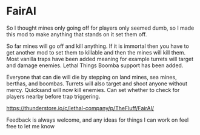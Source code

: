 # FairAI
So I thought mines only going off for players only seemed dumb, so I made this mod to make anything that stands on it set them off.

So far mines will go off and kill anything. If it is immortal then you have to get another mod to set them to killable and then the mines will kill them.
Most vanilla traps have been added meaning for example turrets will target and damage enemies.
Lethal Things Boomba support has been added. 

Everyone that can die will die by stepping on land mines, sea mines, berthas, and boombas. Turrets will also target and shoot anyone without mercy. Quicksand will now kill enemies. Can set whether to check for players nearby before trap triggering.

https://thunderstore.io/c/lethal-company/p/TheFluff/FairAI/

Feedback is always welcome, and any ideas for things I can work on feel free to let me know
